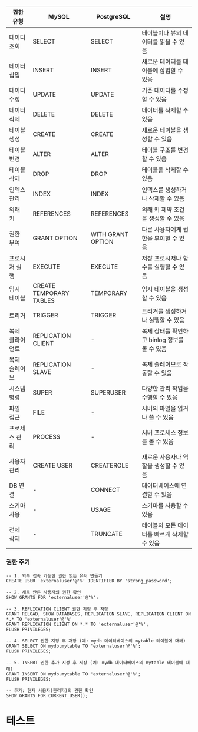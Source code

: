 | 권한 유형 | MySQL | PostgreSQL | 설명 |
|----------|-------|------------|------|
| 데이터 조회 | SELECT | SELECT | 테이블이나 뷰의 데이터를 읽을 수 있음 |
| 데이터 삽입 | INSERT | INSERT | 새로운 데이터를 테이블에 삽입할 수 있음 |
| 데이터 수정 | UPDATE | UPDATE | 기존 데이터를 수정할 수 있음 |
| 데이터 삭제 | DELETE | DELETE | 데이터를 삭제할 수 있음 |
| 테이블 생성 | CREATE | CREATE | 새로운 테이블을 생성할 수 있음 |
| 테이블 변경 | ALTER | ALTER | 테이블 구조를 변경할 수 있음 |
| 테이블 삭제 | DROP | DROP | 테이블을 삭제할 수 있음 |
| 인덱스 관리 | INDEX | INDEX | 인덱스를 생성하거나 삭제할 수 있음 |
| 외래 키 | REFERENCES | REFERENCES | 외래 키 제약 조건을 생성할 수 있음 |
| 권한 부여 | GRANT OPTION | WITH GRANT OPTION | 다른 사용자에게 권한을 부여할 수 있음 |
| 프로시저 실행 | EXECUTE | EXECUTE | 저장 프로시저나 함수를 실행할 수 있음 |
| 임시 테이블 | CREATE TEMPORARY TABLES | TEMPORARY | 임시 테이블을 생성할 수 있음 |
| 트리거 | TRIGGER | TRIGGER | 트리거를 생성하거나 실행할 수 있음 |
| 복제 클라이언트 | REPLICATION CLIENT | - | 복제 상태를 확인하고 binlog 정보를 볼 수 있음 |
| 복제 슬레이브 | REPLICATION SLAVE | - | 복제 슬레이브로 작동할 수 있음 |
| 시스템 명령 | SUPER | SUPERUSER | 다양한 관리 작업을 수행할 수 있음 |
| 파일 접근 | FILE | - | 서버의 파일을 읽거나 쓸 수 있음 |
| 프로세스 관리 | PROCESS | - | 서버 프로세스 정보를 볼 수 있음 |
| 사용자 관리 | CREATE USER | CREATEROLE | 새로운 사용자나 역할을 생성할 수 있음 |
| DB 연결 | - | CONNECT | 데이터베이스에 연결할 수 있음 |
| 스키마 사용 | - | USAGE | 스키마를 사용할 수 있음 |
| 전체 삭제 | - | TRUNCATE | 테이블의 모든 데이터를 빠르게 삭제할 수 있음 |


### 권한 주기
```
-- 1. 외부 접속 가능한 권한 없는 유저 만들기
CREATE USER 'externaluser'@'%' IDENTIFIED BY 'strong_password';

-- 2. 새로 만든 사용자의 권한 확인
SHOW GRANTS FOR 'externaluser'@'%';

-- 3. REPLICATION CLIENT 권한 지정 후 저장
GRANT RELOAD, SHOW DATABASES, REPLICATION SLAVE, REPLICATION CLIENT ON *.* TO 'externaluser'@'%'
GRANT REPLICATION CLIENT ON *.* TO 'externaluser'@'%';
FLUSH PRIVILEGES;

-- 4. SELECT 권한 지정 후 저장 (예: mydb 데이터베이스의 mytable 테이블에 대해)
GRANT SELECT ON mydb.mytable TO 'externaluser'@'%';
FLUSH PRIVILEGES;

-- 5. INSERT 권한 추가 지정 후 저장 (예: mydb 데이터베이스의 mytable 테이블에 대해)
GRANT INSERT ON mydb.mytable TO 'externaluser'@'%';
FLUSH PRIVILEGES;

-- 추가: 현재 사용자(관리자)의 권한 확인
SHOW GRANTS FOR CURRENT_USER();
```

# 테스트